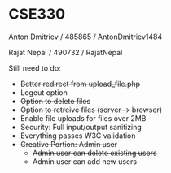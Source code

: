 # CSE330

Anton Dmitriev / 485865 / AntonDmitriev1484

Rajat Nepal / 490732 / RajatNepal

Still need to do:

- ~~Better redirect from upload_file.php~~
- ~~Logout option~~
- ~~Option to delete files~~
- ~~Option to retreive files (server -> browser)~~
- Enable file uploads for files over 2MB
- Security: Full input/output sanitizing
- Everything passes W3C validation
- ~~Creative Portion: Admin user~~
  - ~~Admin user can delete existing users~~
  - ~~Admin user can add new users~~
